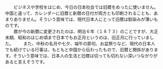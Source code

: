 　　ビジネスや学校をはじめ、今日の日本社会では旧暦をめったに使いません。中国と違って、カレンダーに旧暦と新暦の日付が両方とも印刷されることも、あまりありません。そういう意味では、現代日本人にとって旧暦は馴染みが薄いものです。  
　　暦が今の新暦に変更されたのは、明治６年（１８７３）のことですが、大正末期、昭和のはじめ頃まで日本でもお正月というのは、旧正月に行っていました。
　　また、中秋の名月や七夕、端午の節句、お盆祭りなど、現代の日本人でも続けている行事は、もともと中国から伝わったもので、旧暦と関係があります。そういう意味では、日本人の生活と旧暦は切っても切れない深いつながりがあると言えそうです。
